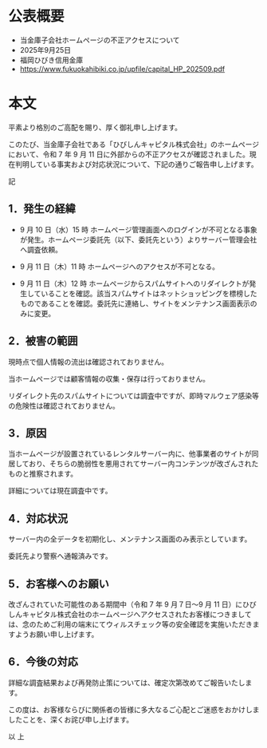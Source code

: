 # 公表概要
- 当金庫子会社ホームページの不正アクセスについて
- 2025年9月25日
- 福岡ひびき信用金庫
- https://www.fukuokahibiki.co.jp/upfile/capital_HP_202509.pdf

# 本文
平素より格別のご高配を賜り、厚く御礼申し上げます。

このたび、当金庫子会社である「ひびしんキャピタル株式会社」のホームページにおいて、令和 7 年 9 月 11 日に外部からの不正アクセスが確認されました。現在判明している事実および対応状況について、下記の通りご報告申し上げます。

記

## 1．発生の経緯
- 9 月 10 日（水）15 時
ホームページ管理画面へのログインが不可となる事象が発生。ホームページ委託先（以下、委託先という）よりサーバー管理会社へ調査依頼。

- 9 月 11 日（木）11 時
ホームページへのアクセスが不可となる。

- 9 月 11 日（木）12 時
ホームページからスパムサイトへのリダイレクトが発生していることを確認。該当スパムサイトはネットショッピングを標榜したものであることを確認。委託先に連絡し、サイトをメンテナンス画面表示のみに変更。

## 2．被害の範囲
現時点で個人情報の流出は確認されておりません。

当ホームページでは顧客情報の収集・保存は行っておりません。

リダイレクト先のスパムサイトについては調査中ですが、即時マルウェア感染等の危険性は確認されておりません。

## 3．原因
当ホームページが設置されているレンタルサーバー内に、他事業者のサイトが同居しており、そちらの脆弱性を悪用されてサーバー内コンテンツが改ざんされたものと推察されます。

詳細については現在調査中です。

## 4．対応状況
サーバー内の全データを初期化し、メンテナンス画面のみ表示としています。

委託先より警察へ通報済みです。

## 5．お客様へのお願い
改ざんされていた可能性のある期間中（令和 7 年 9 月７日～9 月 11 日）にひびしんキャピタル株式会社のホームページへアクセスされたお客様につきましては、念のためご利用の端末にてウィルスチェック等の安全確認を実施いただきますようお願い申し上げます。

## 6．今後の対応
詳細な調査結果および再発防止策については、確定次第改めてご報告いたします。

この度は、お客様ならびに関係者の皆様に多大なるご心配とご迷惑をおかけしましたことを、深くお詫び申し上げます。

以 上
